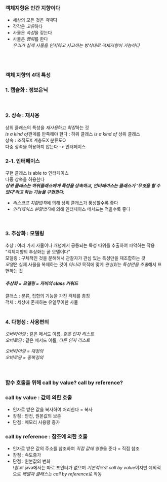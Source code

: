 ### 객체지향은 인간 지향이다<br>
- 세상의 모든 것은 *객체*다<br>
- 각각은 *고유*하다<br>
- 사물은 *속성*을 갖는다<br>
- 사물은 *행위*를 한다<br>
*우리가 실제 사물을 인지하고 사고하는 방식대로 객체지향이 가능하다*<br>
<br>
<br>

### 객체 지향의 4대 특성 <br>
### 1. 캡슐화 : 정보은닉 <br>
<br>

### 2. 상속 : 재사용<br>
상위 클래스의 특성을 *재사용*하고 *확장*하는 것<br>
*is a kind of*관계를 만족해야 한다 : 하위 클래스 *is a kind of* 상위 클래스<br>
상속 : 조직도X 계층도X 분류도O<br>
다중 상속을 허용하지 않는다 -> 인터페이스<br>
### 2-1. 인터페이스<br>
구현 클래스 is able to 인터페이스<br>
다중 상속을 허용한다<br>
***상위 클래스는 하위클래스에게 특성을 상속하고, 인터페이스는 클래스가 '무엇을 할 수 있다'라고 하는 기능을 구현한다.***<br>
- *리스코프 치환법칙*에 의해 상위 클래스가 풍성할수록 좋다
- *인터페이스 분할법칙*에 의해 인터페이스 메서드는 적을수록 좋다

<br>

### 3. 추상화 : 모델링<br>
추상 : 여러 가지 사물이나 개념에서 공통되는 특성 따위를 추출하여 파악하는 작용<br>
"객체지향의 추상화는 곧 모델이다"<br>
모델링 : 구체적인 것을 분해해서 관찰자가 관심 있는 특성만을 재조합하는 것<br>
*모델*은 실제 사물을 복제하는 것이 *아니라* 목적에 맞게 *관심있는 특성만을 추출*해서 표현하는 것<br>
#### *추상화 = 모델링 = 자바의 class 키워드*<br>
클래스 : 분류, 집합의 기능을 가진 객체를 총칭<br>
객체 : 세상에 존재하는 유일무이한 사물<br>
<br>

### 4. 다형성 : 사용편의<br>
*오버라이딩* : 같은 메서드 이름, *같은 인자 리스트*<br>
*오버로딩* : 같은 메서드 이름, *다른 인자 리스트*<br>

*오버라이딩 = 재정의*<br>
*오버로딩 = 중복정의*<br>
<br>
<br>

### 함수 호출을 위해 call by value? call by reference?<br>
### call by value : 값에 의한 호출<br>
- 인자로 받은 값을 복사하여 처리한다 = 복사<br>
- 장점 : 안전, 원본값의 보존<br>
- 단점 : 메모리 사용량 증가<br>

### call by reference : 참조에 의한 호출<br>
- 인자로 받은 값의 주소를 참조하여 *직접 값에 영향*을 준다 = 직접 참조<br>
- 장점 : 속도증가<br>
- 단점 : 원본값의 변화<br>
*!참고!* java에서는 따로 포인터가 없으며 *기본적으로 call by value*이지만 예외적으로 *배열과 클래스는 call by reference*로 작동

